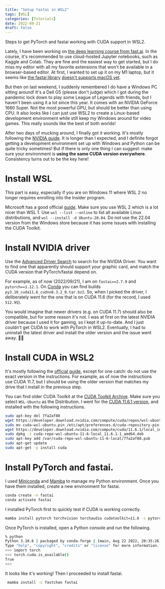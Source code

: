 ```yaml
---
title: "Setup fastai in WSL2"
tags: [WSL]
categories: [Tutorials]
date: 2022-09-21
draft: false
---
```


Steps to get PyTorch and fastai working with CUDA support in WSL2.

<!--more-->

Lately, I have been working on [the deep learning course from fast.ai](https://course.fast.ai/). In the course, it's recommended to use cloud-hosted Jupyter notebooks, such as Kaggle and Colab. They are fine and the easiest way to get started, but I do miss my editor with all my favorite extensions that won't be available in a browser-based editor. At first, I wanted to set up it on my M1 laptop, but it seems like [the fastai library](https://docs.fast.ai/) [doesn't supports macOS yet](https://github.com/fastai/fastai/issues/3662#issuecomment-1168211736).

But then on last weekend, I suddenly remembered I do have a Windows PC sitting around! It's a Dell G5 (please don't judge) which I got during the pandemic lock down to play some League of Legends with friends, but I haven't been using it a lot since this year. It comes with an NVIDIA GeForce 1660 Super. Not the most powerful GPU, but should be better than using CPU. It also looks like I can just use WSL2 to create a Linux-based development environment while still keep my Windows around for video games. This really sounds like the best of both worlds!

After two days of mucking around, I finally got it working. It's mostly following the [NVIDIA guide](https://docs.nvidia.com/cuda/wsl-user-guide/index.html#getting-started-with-cuda-on-wsl). It is longer than I expected, and I definite forgot getting a development environment set up with Windows and Python can be quite tricky sometimes! But if there is only one thing I can suggest: make sure your environment is **using the same CUDA version everywhere**. Consistency turns out to be the key here!

# Install WSL

This part is easy, especially if you are on Windows 11 where WSL 2 no longer requires enrolling into the Insider program.

Microsoft has a good official [guide](https://learn.microsoft.com/en-us/windows/wsl/install). Make sure you use WSL 2 which is a lot nicer than WSL 1. Use `wsl --list --online` to list all available Linux distributions, and `wsl --install -d Ubuntu-20.04`. Do not use the 22.04 version from the Windows store because it has some issues with installing the CUDA Toolkit.

# Install NVIDIA driver

Use the [Advanced Driver Search](https://www.nvidia.com/Download/Find.aspx?lang=en-us) to search for the NVIDIA Driver. You want to find one that apparently should support your graphic card, and match the CUDA version that PyTorch/fastai depend on.

For example, as of now (2022/09/21), I am on `fastai==2.7.9` and `pytorch==1.12.1`. On [Conda](https://anaconda.org/pytorch-test/pytorch/files) you can find builds `py3.10_cuda11.6_cudnn8.3.2_0.tar.bz2`. So, when I picked the driver, I deliberately went for the one that is on CUDA 11.6 (for the record, I used `512.95`).

You would imagine that newer drivers (e.g. on CUDA 11.7) should also be compatible, but for some reason it's not. I was at first on the latest NVIDIA driver because I used it for gaming, so I kept it up-to-date. And I just couldn't get CUDA to work with PyTorch in WSL2. Eventually, I had to uninstall the latest driver and install the older version and the issue went away. 🤷‍♂️

# Install CUDA in WSL2

It's mostly following the [official guide](https://docs.nvidia.com/cuda/wsl-user-guide/index.html#cuda-support-for-wsl2), except for one catch: do not use the exact version in the instructions. For example, as of now the instructions use CUDA 11.7, but I should be using the older version that matches my drive that I install in the previous step.

You can find older CUDA Toolkit at the [CUDA Toolkit Archive](https://developer.nvidia.com/cuda-toolkit-archive). Make sure you select `WSL-Ubuntu` as the Distribution. I went for the [CUDA 11.6.1 version](https://developer.nvidia.com/cuda-11-6-1-download-archive?target_os=Linux&target_arch=x86_64&Distribution=WSL-Ubuntu&target_version=2.0&target_type=deb_local), and installed with the following instructions.

```bash
sudo apt-key del 7fa2af80
wget https://developer.download.nvidia.com/compute/cuda/repos/wsl-ubuntu/x86_64/cuda-wsl-ubuntu.pin
sudo mv cuda-wsl-ubuntu.pin /etc/apt/preferences.d/cuda-repository-pin-600
wget https://developer.download.nvidia.com/compute/cuda/11.6.1/local_installers/cuda-repo-wsl-ubuntu-11-6-local_11.6.1-1_amd64.deb
sudo dpkg -i cuda-repo-wsl-ubuntu-11-6-local_11.6.1-1_amd64.deb
sudo apt-key add /var/cuda-repo-wsl-ubuntu-11-6-local/7fa2af80.pub
sudo apt-get update
sudo apt-get -y install cuda
```

# Install PyTorch and fastai.

I used [Miniconda](https://docs.conda.io/en/latest/miniconda.html) and [Mamba](https://mamba.readthedocs.io/en/latest/installation.html) to manage my Python environment. Once you have them installed, create a new environment for fastai.

```bash
conda create -n fastai
conda activate fastai
```

I installed PyTorch first to quickly test if CUDA is working correctly.

```bash
mamba install pytorch torchvision torchaudio cudatoolkit=11.6 -c pytorch -c conda-forge
```

Once PyTorch is installed, open a Python console and run the following.

```bash
% python
Python 3.10.6 | packaged by conda-forge | (main, Aug 22 2022, 20:35:26) [GCC 10.4.0] on linux
Type "help", "copyright", "credits" or "license" for more information.
>>> import torch
>>> torch.cuda.is_available()
True
>>>
```

It looks like it's working! Then I proceeded to install fastai.

```bash
 mamba install -c fastchan fastai
```
